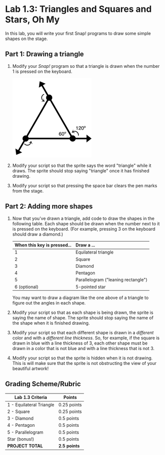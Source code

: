 
# Lab 1.3: Triangles and Squares and Stars, Oh My

In this lab, you will write your first Snap! programs to draw some simple shapes on the stage.

## Part 1: Drawing a triangle

1. Modify your *Snap!* program so that a triangle is drawn when the number 1 is pressed on the keyboard.

    ![Angles of a triangle diagram](../images/equilateral_triangle.png)

2. Modify your script so that the sprite says the word "triangle" while it draws. The sprite should stop saying "triangle" once it has finished drawing.

3. Modify your script so that pressing the space bar clears the pen marks from the stage.

## Part 2: Adding more shapes

1. Now that you've drawn a triangle, add code to draw the shapes in the following table. Each shape should be drawn when the number next to it is pressed on the keyboard. (For example, pressing 3 on the keyboard should draw a diamond.)

    | When this key is pressed... | Draw a ...                          |
    | --------------------------- | ----------------------------------- |
    | 1                           | Equilateral triangle                |
    | 2                           | Square                              |
    | 3                           | Diamond                             |
    | 4                           | Pentagon                            |
    | 5                           | Parallelogram ("leaning rectangle") |
    | 6 (optional)                | 5-pointed star                      |

    You may want to draw a diagram like the one above of a triangle to figure out the angles in each shape.

2. Modify your script so that as each shape is being drawn, the sprite is saying the name of shape.  The sprite should stop saying the name of the shape when it is finished drawing.

3. Modify your script so that each different shape is drawn in a _different_ color and with a _different line thickness_. So, for example, if the square is drawn in blue with a line thickness of 3, each other shape must be drawn in a color that is not blue and with a line thickness that is not 3.

4. Modify your script so that the sprite is hidden when it is not drawing.  This is will make sure that the sprite is not obstructing the view of your beautiful artwork!

## Grading Scheme/Rubric

| **Lab 1.3 Criteria**                | Points               |
| ----------------------------------- | -------------- |
| 1 - Equilateral Triangle            | 0.25 points    |
| 2 - Square                          | 0.25 points    |
| 3 - Diamond                         | 0.5 points     |
| 4 - Pentagon                        | 0.5 points     |
| 5 - Parallelogram                   | 0.5 points     |
| Star (bonus!)                       | 0.5 points     |
| **PROJECT TOTAL**                   | **2.5 points** |
